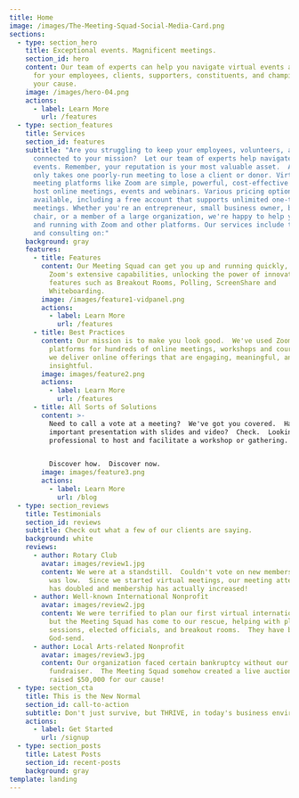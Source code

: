 ```yaml
---
title: Home
image: /images/The-Meeting-Squad-Social-Media-Card.png
sections:
  - type: section_hero
    title: Exceptional events. Magnificent meetings.
    section_id: hero
    content: Our team of experts can help you navigate virtual events and meetings
      for your employees, clients, supporters, constituents, and champions of
      your cause.
    image: /images/hero-04.png
    actions:
      - label: Learn More
        url: /features
  - type: section_features
    title: Services
    section_id: features
    subtitle: "Are you struggling to keep your employees, volunteers, and supporters
      connected to your mission?  Let our team of experts help navigate virtual
      events. Remember, your reputation is your most valuable asset.  And it
      only takes one poorly-run meeting to lose a client or donor. Virtual
      meeting platforms like Zoom are simple, powerful, cost-effective ways to
      host online meetings, events and webinars. Various pricing options are
      available, including a free account that supports unlimited one-to-one
      meetings. Whether you're an entrepreneur, small business owner, board
      chair, or a member of a large organization, we're happy to help you get up
      and running with Zoom and other platforms. Our services include training
      and consulting on:"
    background: gray
    features:
      - title: Features
        content: Our Meeting Squad can get you up and running quickly, helping navigate
          Zoom's extensive capabilities, unlocking the power of innovative
          features such as Breakout Rooms, Polling, ScreenShare and
          Whiteboarding.
        image: /images/feature1-vidpanel.png
        actions:
          - label: Learn More
            url: /features
      - title: Best Practices
        content: Our mission is to make you look good.  We've used Zoom and other
          platforms for hundreds of online meetings, workshops and courses, and
          we deliver online offerings that are engaging, meaningful, and
          insightful.
        image: images/feature2.png
        actions:
          - label: Learn More
            url: /features
      - title: All Sorts of Solutions
        content: >-
          Need to call a vote at a meeting?  We've got you covered.  Have an
          important presentation with slides and video?  Check.  Looking for a
          professional to host and facilitate a workshop or gathering.  Done.  


          Discover how.  Discover now.
        image: images/feature3.png
        actions:
          - label: Learn More
            url: /blog
  - type: section_reviews
    title: Testimonials
    section_id: reviews
    subtitle: Check out what a few of our clients are saying.
    background: white
    reviews:
      - author: Rotary Club
        avatar: images/review1.jpg
        content: We were at a standstill.  Couldn't vote on new members.  Club morale
          was low.  Since we started virtual meetings, our meeting attendance
          has doubled and membership has actually increased!
      - author: Well-known International Nonprofit
        avatar: images/review2.jpg
        content: We were terrified to plan our first virtual international conference,
          but the Meeting Squad has come to our rescue, helping with plenary
          sessions, elected officials, and breakout rooms.  They have been a
          God-send.
      - author: Local Arts-related Nonprofit
        avatar: images/review3.jpg
        content: Our organization faced certain bankruptcy without our annual
          fundraiser.  The Meeting Squad somehow created a live auction that
          raised $50,000 for our cause!
  - type: section_cta
    title: This is the New Normal
    section_id: call-to-action
    subtitle: Don't just survive, but THRIVE, in today's business environment.
    actions:
      - label: Get Started
        url: /signup
  - type: section_posts
    title: Latest Posts
    section_id: recent-posts
    background: gray
template: landing
---
```

